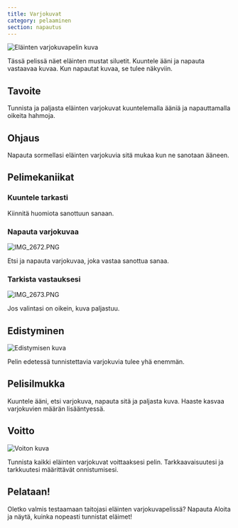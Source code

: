 ```yaml
---
title: Varjokuvat
category: pelaaminen
section: napautus
---
```

![Eläinten varjokuvapelin kuva](https://help.studycat.com/hc/article_attachments/34915780007577)

Tässä pelissä näet eläinten mustat siluetit. Kuuntele ääni ja napauta vastaavaa kuvaa. Kun napautat kuvaa, se tulee näkyviin.

## Tavoite

Tunnista ja paljasta eläinten varjokuvat kuuntelemalla ääniä ja napauttamalla oikeita hahmoja.

## Ohjaus

Napauta sormellasi eläinten varjokuvia sitä mukaa kun ne sanotaan ääneen.

## Pelimekaniikat

### Kuuntele tarkasti

Kiinnitä huomiota sanottuun sanaan.

### Napauta varjokuvaa

![IMG_2672.PNG](https://help.studycat.com/hc/article_attachments/34785088097433)

Etsi ja napauta varjokuvaa, joka vastaa sanottua sanaa.

### Tarkista vastauksesi

![IMG_2673.PNG](https://help.studycat.com/hc/article_attachments/34785088100761)

Jos valintasi on oikein, kuva paljastuu.

## Edistyminen

![Edistymisen kuva](https://help.studycat.com/hc/article_attachments/34915749569049)

Pelin edetessä tunnistettavia varjokuvia tulee yhä enemmän.

## Pelisilmukka

Kuuntele ääni, etsi varjokuva, napauta sitä ja paljasta kuva. Haaste kasvaa varjokuvien määrän lisääntyessä.

## Voitto

![Voiton kuva](https://help.studycat.com/hc/article_attachments/34915749571993)

Tunnista kaikki eläinten varjokuvat voittaaksesi pelin. Tarkkaavaisuutesi ja tarkkuutesi määrittävät onnistumisesi.

## Pelataan!

Oletko valmis testaamaan taitojasi eläinten varjokuvapelissä? Napauta Aloita ja näytä, kuinka nopeasti tunnistat eläimet!